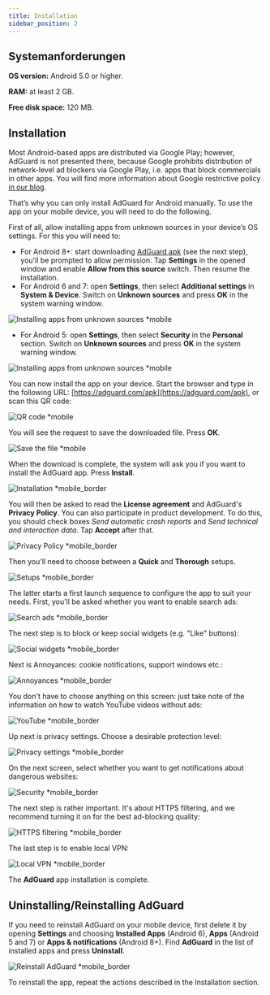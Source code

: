 ```yaml
---
title: Installation
sidebar_position: 2
---
```


## Systemanforderungen

**OS version:** Android 5.0 or higher.

**RAM:** at least 2 GB.

**Free disk space:** 120 MB.

## Installation
Most Android-based apps are distributed via Google Play; however, AdGuard is not presented there, because Google prohibits distribution of network-level ad blockers via Google Play, i.e. apps that block commercials in other apps. You will find more information about Google restrictive policy [in our blog](https://blog.adguard.com/en/google-removes-adguard-android-app-google-play/).

That’s why you can only install AdGuard for Android manually. To use the app on your mobile device, you will need to do the following.

First of all, allow installing apps from unknown sources in your device’s OS settings. For this you will need to:

* For Android 8+: start downloading [AdGuard apk](https://adguard.com/en/adguard-android/overview.html) (see the next step), you'll be prompted to allow permission. Tap **Settings** in the opened window and enable **Allow from this source** switch. Then resume the installation.
* For Android 6 and 7: open **Settings**, then select **Additional settings** in **System & Device**. Switch on **Unknown sources** and press **OK** in the system warning window.

![Installing apps from unknown sources *mobile](https://cdn.adtidy.org/content/kb/ad_blocker/android/installation/unknown_sources1.png)

* For Android 5: open **Settings**, then select **Security** in the **Personal** section. Switch on **Unknown sources** and press **OK** in the system warning window.

![Installing apps from unknown sources *mobile](https://cdn.adtidy.org/content/kb/ad_blocker/android/installation/unknown_sources2.png)

You can now install the app on your device. Start the browser and type in the following URL: [https://adguard.com/apk](https://adguard.com/apk), or scan this QR code:

![QR code *mobile](https://cdn.adtidy.org/content/kb/ad_blocker/android/installation/qr.png)

You will see the request to save the downloaded file. Press **OK**.

![Save the file *mobile](https://cdn.adtidy.org/content/kb/ad_blocker/android/installation/save_the_file.png)

When the download is complete, the system will ask you if you want to install the AdGuard app. Press **Install**.

![Installation *mobile_border](https://cdn.adtidy.org/content/kb/ad_blocker/android/installation/1.png)

You will then be asked to read the **License agreement** and AdGuard's **Privacy Policy**. You can also participate in product development. To do this, you should check boxes *Send automatic crash reports* and *Send technical and interaction data*. Tap **Accept** after that.

![Privacy Policy *mobile_border](https://cdn.adtidy.org/content/kb/ad_blocker/android/installation/2.png)

Then you'll need to choose between a **Quick** and **Thorough** setups.

![Setups *mobile_border](https://cdn.adtidy.org/content/kb/ad_blocker/android/installation/3.png)

The latter starts a first launch sequence to configure the app to suit your needs. First, you'll be asked whether you want to enable search ads:

![Search ads *mobile_border](https://cdn.adtidy.org/content/kb/ad_blocker/android/installation/5.png)

The next step is to block or keep social widgets (e.g. "Like" buttons):

![Social widgets *mobile_border](https://cdn.adtidy.org/content/kb/ad_blocker/android/installation/6.png)

Next is Annoyances: cookie notifications, support windows etc.:

![Annoyances *mobile_border](https://cdn.adtidy.org/content/kb/ad_blocker/android/installation/7.png)

You don't have to choose anything on this screen: just take note of the information on how to watch YouTube videos without ads:

![YouTube *mobile_border](https://cdn.adtidy.org/content/kb/ad_blocker/android/installation/youtube.jpg)

Up next is privacy settings. Choose a desirable protection level:

![Privacy settings *mobile_border](https://cdn.adtidy.org/content/kb/ad_blocker/android/installation/8.png)

On the next screen, select whether you want to get notifications about dangerous websites:

![Security *mobile_border](https://cdn.adtidy.org/content/kb/ad_blocker/android/installation/9.png)

The next step is rather important. It's about HTTPS filtering, and we recommend turning it on for the best ad-blocking quality:

![HTTPS filtering *mobile_border](https://cdn.adtidy.org/content/kb/ad_blocker/android/installation/10.png)

The last step is to enable local VPN:

![Local VPN *mobile_border](https://cdn.adtidy.org/content/kb/ad_blocker/android/installation/11.png)

The **AdGuard** app installation is complete.

## Uninstalling/Reinstalling AdGuard

If you need to reinstall AdGuard on your mobile device, first delete it by opening **Settings** and choosing **Installed Apps** (Android 6), **Apps** (Android 5 and 7) or **Apps & notifications** (Android 8+). Find **AdGuard** in the list of installed apps and press **Uninstall**.

![Reinstall AdGuard *mobile_border](https://cdn.adtidy.org/content/kb/ad_blocker/android/installation/12.png)

To reinstall the app, repeat the actions described in the Installation section.